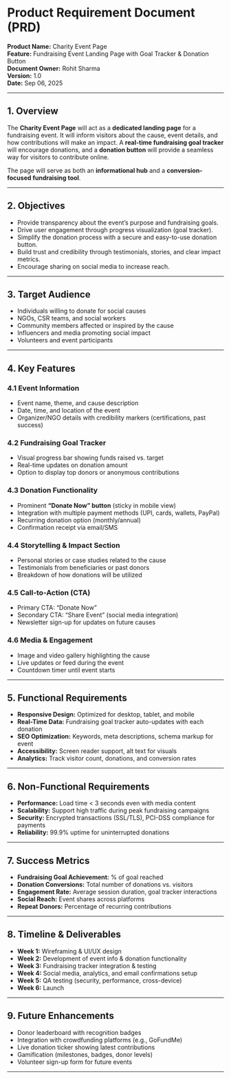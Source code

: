 

# **Product Requirement Document (PRD)**

**Product Name:** Charity Event Page  
**Feature:** Fundraising Event Landing Page with Goal Tracker & Donation Button  
**Document Owner:** Rohit Sharma  
**Version:** 1.0  
**Date:** Sep 06, 2025

---

## **1. Overview**

The **Charity Event Page** will act as a **dedicated landing page** for a fundraising event. It will inform visitors about the cause, event details, and how contributions will make an impact. A **real-time fundraising goal tracker** will encourage donations, and a **donation button** will provide a seamless way for visitors to contribute online.

The page will serve as both an **informational hub** and a **conversion-focused fundraising tool**.

---

## **2. Objectives**

* Provide transparency about the event’s purpose and fundraising goals.
* Drive user engagement through progress visualization (goal tracker).
* Simplify the donation process with a secure and easy-to-use donation button.
* Build trust and credibility through testimonials, stories, and clear impact metrics.
* Encourage sharing on social media to increase reach.

---

## **3. Target Audience**

* Individuals willing to donate for social causes
* NGOs, CSR teams, and social workers
* Community members affected or inspired by the cause
* Influencers and media promoting social impact
* Volunteers and event participants

---

## **4. Key Features**

### **4.1 Event Information**

* Event name, theme, and cause description
* Date, time, and location of the event
* Organizer/NGO details with credibility markers (certifications, past success)

### **4.2 Fundraising Goal Tracker**

* Visual progress bar showing funds raised vs. target
* Real-time updates on donation amount
* Option to display top donors or anonymous contributions

### **4.3 Donation Functionality**

* Prominent **“Donate Now” button** (sticky in mobile view)
* Integration with multiple payment methods (UPI, cards, wallets, PayPal)
* Recurring donation option (monthly/annual)
* Confirmation receipt via email/SMS

### **4.4 Storytelling & Impact Section**

* Personal stories or case studies related to the cause
* Testimonials from beneficiaries or past donors
* Breakdown of how donations will be utilized

### **4.5 Call-to-Action (CTA)**

* Primary CTA: “Donate Now”
* Secondary CTA: “Share Event” (social media integration)
* Newsletter sign-up for updates on future causes

### **4.6 Media & Engagement**

* Image and video gallery highlighting the cause
* Live updates or feed during the event
* Countdown timer until event starts

---

## **5. Functional Requirements**

* **Responsive Design:** Optimized for desktop, tablet, and mobile
* **Real-Time Data:** Fundraising goal tracker auto-updates with each donation
* **SEO Optimization:** Keywords, meta descriptions, schema markup for event
* **Accessibility:** Screen reader support, alt text for visuals
* **Analytics:** Track visitor count, donations, and conversion rates

---

## **6. Non-Functional Requirements**

* **Performance:** Load time < 3 seconds even with media content
* **Scalability:** Support high traffic during peak fundraising campaigns
* **Security:** Encrypted transactions (SSL/TLS), PCI-DSS compliance for payments
* **Reliability:** 99.9% uptime for uninterrupted donations

---

## **7. Success Metrics**

* **Fundraising Goal Achievement:** % of goal reached
* **Donation Conversions:** Total number of donations vs. visitors
* **Engagement Rate:** Average session duration, goal tracker interactions
* **Social Reach:** Event shares across platforms
* **Repeat Donors:** Percentage of recurring contributions

---

## **8. Timeline & Deliverables**

* **Week 1:** Wireframing & UI/UX design
* **Week 2:** Development of event info & donation functionality
* **Week 3:** Fundraising tracker integration & testing
* **Week 4:** Social media, analytics, and email confirmations setup
* **Week 5:** QA testing (security, performance, cross-device)
* **Week 6:** Launch

---

## **9. Future Enhancements**

* Donor leaderboard with recognition badges
* Integration with crowdfunding platforms (e.g., GoFundMe)
* Live donation ticker showing latest contributions
* Gamification (milestones, badges, donor levels)
* Volunteer sign-up form for future events

---
